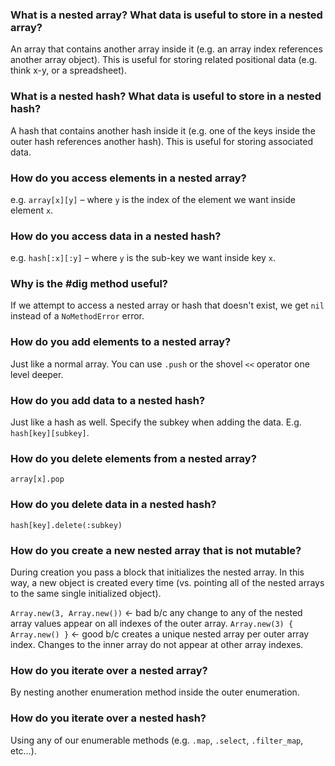 ### What is a nested array? What data is useful to store in a nested array?

An array that contains another array inside it (e.g. an array index references another array object). This is useful for storing related positional data (e.g. think x-y, or a spreadsheet).

### What is a nested hash? What data is useful to store in a nested hash?

A hash that contains another hash inside it (e.g. one of the keys inside the outer hash references another hash). This is useful for storing associated data.

### How do you access elements in a nested array?

e.g. `array[x][y]` – where `y` is the index of the element we want inside element `x`.

### How do you access data in a nested hash?

e.g. `hash[:x][:y]` – where `y` is the sub-key we want inside key `x`.

### Why is the #dig method useful?

If we attempt to access a nested array or hash that doesn't exist, we get `nil` instead of a `NoMethodError` error.

### How do you add elements to a nested array?

Just like a normal array. You can use `.push` or the shovel `<<` operator one level deeper.

### How do you add data to a nested hash?

Just like a hash as well. Specify the subkey when adding the data. E.g. `hash[key][subkey]`.

### How do you delete elements from a nested array?

`array[x].pop`

### How do you delete data in a nested hash?

`hash[key].delete(:subkey)`

### How do you create a new nested array that is not mutable?

During creation you pass a block that initializes the nested array. In this way, a new object is created every time (vs. pointing all of the nested arrays to the same single initialized object).

`Array.new(3, Array.new())` ← bad b/c any change to any of the nested array values appear on all indexes of the outer array.
`Array.new(3) { Array.new() }` ← good b/c creates a unique nested array per outer array index. Changes to the inner array do not appear at other array indexes.

### How do you iterate over a nested array?

By nesting another enumeration method inside the outer enumeration.

### How do you iterate over a nested hash?

Using any of our enumerable methods (e.g. `.map`, `.select`, `.filter_map`, etc…).
